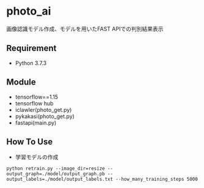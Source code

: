# photo_ai
画像認識モデル作成、モデルを用いたFAST APIでの判別結果表示

## Requirement
- Python 3.7.3

## Module
- tensorflow==1.15
- tensorflow hub
- iclawler(photo_get.py)
- pykakasi(photo_get.py)
- fastapi(main.py)

## How To Use
- 学習モデルの作成
```
python retrain.py --image_dir=resize --output_graph=./model/output_graph.pb --output_labels=./model/output_labels.txt --how_many_training_steps 5000
